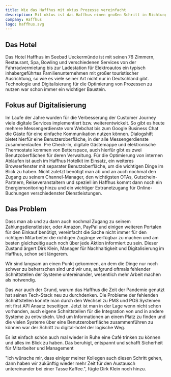 ```yaml
---
title: Wie das Haffhus mit oktus Prozesse vereinfacht
description: Mit oktus ist das Haffhus einen großen Schritt in Richtung Automatisierung gegangen. Erfahre, wie das Hotel seine täglichen Abläufe mithilfe von oktus optimiert.
company: Haffhus
logo: haffhus.svg
---
```


## Das Hotel

Das Hotel Haffhus im Seebad Ueckermünde ist mit seinen 76 Zimmern, Restaurant, Spa, Bowling und verschiedenen Services von der Fahrradvermietung bis zur Ladestation für Elektroautos ein typisch inhabergeführtes Familienunternehmen mit großer touristischer Ausrichtung, so wie es viele seiner Art nicht nur in Deutschland gibt. Technologie und Digitalisierung für die Optimierung von Prozessen zu nutzen war schon immer ein wichtiger Baustein.

## Fokus auf Digitalisierung

Im Laufe der Jahre wurden für die Verbesserung der Customer Journey viele digitale Services implementiert bzw. weiterentwickelt. So gibt es heute mehrere Messengerdienste vom Webchat bis zum Google Business Chat die Gäste für eine einfache Kommunikation nutzen können. Dialogshift bietet hierfür eine Benutzeroberfläche, in der alle Messengerdienste zusammenlaufen. Pre Check-In, digitale Gästemappe und elektronische Thermostate kommen von Betterspace, auch hierfür gibt es zwei Benutzoberflächen für deren Verwaltung. Für die Optimierung von internen Abläufen ist auch im Haffhus Hotelkit im Einsatz, ein weiteres Browserfenster mit separater Benutzoberfläche, um die wichtigen Dinge im Blick zu haben. Nicht zuletzt benötigt man ab und an auch nochmal den Zugang zu seinem Channel-Manager, den wichtigsten OTAs, Gutschein-Partnern, Reiseveranstaltern und speziell im Haffhus kommt dann noch ein Energiemonitoring hinzu und ein wichtiger Extranetzugang für Online-Buchungen verschiedenster Dienstleistungen.

## Das Problem

Dass man ab und zu dann auch nochmal Zugang zu seinem Zahlungsdienstleister, oder Amazon, PayPal und einigen weiteren Portalen für den Einkauf benötigt, vereinfacht die Sache nicht immer für den richtigen Mitarbeiter die richtigen Zugänge verfügbar zu machen und am besten gleichzeitig auch noch über jede Aktion informiert zu sein. Dieser Zustand ärgert Dirk Klein, Manager für Nachhaltigkeit und Digitalisierung im Haffhus, schon seit längerem.

<quote author="Dirk Klein" job="Head of Digitilization" company="Haffhus" picture="dirkklein.jpeg">
Wir sind langsam an einen Punkt gekommen, an dem die Dinge nur noch schwer zu beherrschen sind und wir uns, aufgrund oftmals fehlender Schnittstellen der Systeme untereinander, wesentlich mehr Arbeit machen als notwendig.
</quote>

Das war auch der Grund, warum das Haffhus die Zeit der Pandemie genutzt hat seinen Tech-Stack neu zu durchdenken. Die Probleme der fehlenden Schnittstellen konnte man durch den Wechsel zu PMS und POS Systemen mit first API Ansatz beseitigen. Jetzt ist man in der Lage wenn nicht schon vorhanden, auch eigene Schnittstellen für die Integration von und in andere Systeme zu entwickeln. Und um Informationen an einem Platz zu finden und die vielen Systeme über eine Benutzeroberfläche zusammenführen zu können war der Schritt zu digital-hotel der logische Weg.

<quote author="Dirk Klein" job="Head of Digitilization" company="Haffhus" picture="dirkklein.jpeg">
Es ist einfach schön auch mal wieder in Ruhe eine Café trinken zu können und alles im Blick zu haben. Das beruhigt, entspannt und schafft Sicherheit für Mitarbeiter und Management
</quote>

"Ich wünsche mir, dass einiger meiner Kollegen auch diesen Schritt gehen, dann haben wir zukünftig wieder mehr Zeit für den Austausch untereinander bei einer Tasse Kaffee.", fügte Dirk Klein noch hinzu.
